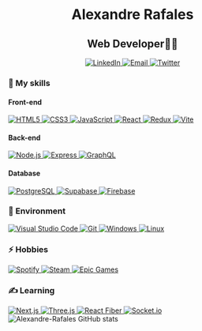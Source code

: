<h1 align="center">Alexandre Rafales</h1>

<h2 align="center">Web Developer👨‍💻</h2>

<div align="center">
  <a href="https://www.linkedin.com/in/alexandre-rafales-dev/" target="_blank">
    <img src="https://img.shields.io/badge/LinkedIn-0077B5?style=for-the-badge&logo=linkedin&logoColor=white" alt="LinkedIn" />
  </a>
  <a href="mailto:alexandre.rafales@gmail.com">
    <img src="https://img.shields.io/badge/Gmail-D14836?style=for-the-badge&logo=gmail&logoColor=white" alt="Email" />
  </a>
  <a href="https://twitter.com/alexandrerafal3" target="_blank">
    <img src="https://img.shields.io/badge/Twitter-%231DA1F2.svg?style=for-the-badge&logo=Twitter&logoColor=white" alt="Twitter" />
  </a>
</div>

<h3>🔨 My skills</h3>

<h4>Front-end</h4>
<a href="https://developer.mozilla.org/en-US/docs/Web/HTML" target="_blank">
  <img src="https://img.shields.io/badge/html5-%23E34F26.svg?style=for-the-badge&logo=html5&logoColor=white" alt="HTML5" />
</a>
<a href="https://developer.mozilla.org/en-US/docs/Web/CSS" target="_blank">
  <img src="https://img.shields.io/badge/css3-%231572B6.svg?style=for-the-badge&logo=css3&logoColor=white" alt="CSS3" />
</a>
<a href="https://developer.mozilla.org/en-US/docs/Web/JavaScript" target="_blank">
  <img src="https://img.shields.io/badge/javascript-%23F7DF1E.svg?style=for-the-badge&logo=javascript&logoColor=black" alt="JavaScript" />
</a>
<a href="https://legacy.reactjs.org/docs/getting-started.html" target="_blank">
  <img src="https://img.shields.io/badge/React-61DAFB?style=for-the-badge&logo=react&logoColor=black" alt="React" />
</a>
<a href="https://redux.js.org/introduction/getting-started" target="_blank">
  <img src="https://img.shields.io/badge/Redux-764ABC?style=for-the-badge&logo=redux&logoColor=white" alt="Redux" />
</a>
<a href="https://vitejs.dev/guide/" target="_blank">
  <img src="https://img.shields.io/badge/Vite-646CFF?style=for-the-badge&logo=vite&logoColor=white" alt="Vite" />
</a>

<h4>Back-end</h4>
<a href="https://nodejs.org/en/docs/" target="_blank">
  <img src="https://img.shields.io/badge/Node.js-339933?style=for-the-badge&logo=node.js&logoColor=white" alt="Node.js" />
</a>
<a href="https://expressjs.com/" target="_blank">
  <img src="https://img.shields.io/badge/Express-000000?style=for-the-badge&logo=express&logoColor=white" alt="Express" />
</a>
<a href="https://graphql.org/learn/" target="_blank">
  <img src="https://img.shields.io/badge/GraphQL-E10098?style=for-the-badge&logo=graphql&logoColor=white" alt="GraphQL" />
</a>

<h4>Database</h4>
<a href="https://www.postgresql.org/docs/" target="_blank">
  <img src="https://img.shields.io/badge/PostgreSQL-336791?style=for-the-badge&logo=postgresql&logoColor=white" alt="PostgreSQL" />
</a>
<a href="https://supabase.io/docs/" target="_blank">
  <img src="https://img.shields.io/badge/Supabase-639?style=for-the-badge&logo=supabase&logoColor=white" alt="Supabase" />
</a>
<a href="https://firebase.google.com/docs" target="_blank">
  <img src="https://img.shields.io/badge/Firebase-FFCA28?style=for-the-badge&logo=firebase&logoColor=black" alt="Firebase" />
</a>

<h3>🌱 Environment</h3>

<a href="https://code.visualstudio.com/docs" target="_blank">
  <img src="https://img.shields.io/badge/Visual%20Studio%20Code-0078d7.svg?style=for-the-badge&logo=visual-studio-code&logoColor=white" alt="Visual Studio Code" />
</a>
<a href="https://git-scm.com/doc" target="_blank">
  <img src="https://img.shields.io/badge/git-%23F05032.svg?style=for-the-badge&logo=git&logoColor=white" alt="Git" />
</a>
<a href="https://www.microsoft.com/en-us/windows" target="_blank">
  <img src="https://img.shields.io/badge/Windows-0078D6?style=for-the-badge&logo=windows&logoColor=white" alt="Windows" />
</a>
<a href="https://linux.org/whats-new/" target="_blank">
  <img src="https://img.shields.io/badge/Linux-FCC624?style=for-the-badge&logo=linux&logoColor=black" alt="Linux" />
</a>

<h3>⚡️ Hobbies</h3>

<a href="https://open.spotify.com" target="_blank">
  <img src="https://img.shields.io/badge/Spotify-1ED760?style=for-the-badge&logo=spotify&logoColor=white" alt="Spotify" />
</a>
<a href="https://partner.steamgames.com/doc/home" target="_blank">
  <img src="https://img.shields.io/badge/steam-%23000000.svg?style=for-the-badge&logo=steam&logoColor=white" alt="Steam" />
</a>
<a href="https://www.epicgames.com/site/en-US/tos?lang=en-US" target="_blank">
  <img src="https://img.shields.io/badge/epicgames-%23313131.svg?style=for-the-badge&logo=epicgames&logoColor=white" alt="Epic Games" />
</a>

<h3>✍ Learning</h3>

<a href="https://nextjs.org/docs" target="_blank">
  <img src="https://img.shields.io/badge/Next.js-000000?style=for-the-badge&logo=nextdotjs&logoColor=white" alt="Next.js" />
</a>
<a href="https://threejs.org/docs/" target="_blank">
  <img src="https://img.shields.io/badge/Three.js-000000?style=for-the-badge&logo=threedotjs&logoColor=white" alt="Three.js" />
</a>
<a href="https://docs.pmnd.rs/react-three-fiber/getting-started/introduction" target="_blank">
  <img src="https://img.shields.io/badge/React%20Fiber-61DAFB?style=for-the-badge&logo=react&logoColor=black" alt="React Fiber" />
</a>
<a href="https://socket.io/docs/v4/index.html" target="_blank">
  <img src="https://img.shields.io/badge/Socket.io-010101?style=for-the-badge&logo=socket.io&logoColor=white" alt="Socket.io" />
</a>

<img src="https://github-readme-stats.vercel.app/api?username=Rafales-Alexandre&show_icons=true&theme=tokyonight" alt="Alexandre-Rafales GitHub stats" />
